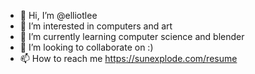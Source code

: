 - 👋 Hi, I’m @elliotlee
- 👀 I’m interested in computers and art
- 🌱 I’m currently learning computer science and blender
- 💞️ I’m looking to collaborate on :)
- 📫 How to reach me https://sunexplode.com/resume
